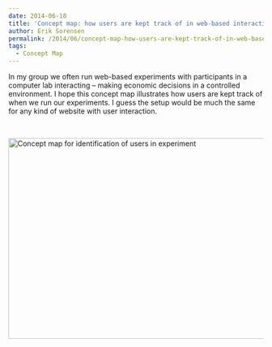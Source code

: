```yaml
---
date: 2014-06-18
title: 'Concept map: how users are kept track of in web-based interactive experiment'
author: Erik Sorensen
permalink: /2014/06/concept-map-how-users-are-kept-track-of-in-web-based-interactive-experiment/
tags:
  - Concept Map
---
```

In my group we often run web-based experiments with participants in a computer lab interacting &#8211; making economic decisions in a controlled environment. I hope this concept map illustrates how users are kept track of when we run our experiments. I guess the setup would be much the same for any kind of website with user interaction.

&nbsp;

[<img class="aligncenter size-large wp-image-7785" alt="Concept map for identification of users in experiment" src="http://teaching.software-carpentry.org/wp-content/uploads/2014/06/EO_Sorensen_identification_of_users-1024x574.jpg" width="707" height="396" />][1]

 [1]: http://teaching.software-carpentry.org/wp-content/uploads/2014/06/EO_Sorensen_identification_of_users.jpg
